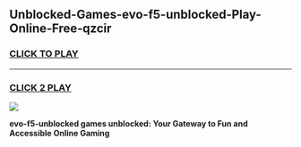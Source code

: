 
## Unblocked-Games-evo-f5-unblocked-Play-Online-Free-qzcir
<h3>
<a href="https://premium76.site?title=evo-f5-unblocked&ref=26A">CLICK TO PLAY</a></h3>
<hr>

<h3>
<a href="https://premium76.site?title=evo-f5-unblocked&ref=26A">CLICK 2 PLAY</a>
  
</h3>

<a href="https://premium76.site?title=evo-f5-unblocked&ref=26A"><img src="https://clearcache.store/games.png"></a>


**evo-f5-unblocked games unblocked: Your Gateway to Fun and Accessible Online Gaming**
